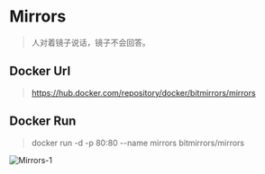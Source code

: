 # Mirrors
> 人对着镜子说话，镜子不会回答。
## Docker Url
> https://hub.docker.com/repository/docker/bitmirrors/mirrors
## Docker Run
> docker run -d -p 80:80 --name mirrors bitmirrors/mirrors

![Mirrors-1](https://user-images.githubusercontent.com/78424351/185891925-483faa3b-b22e-495f-bb2e-0490c716a46c.png)
